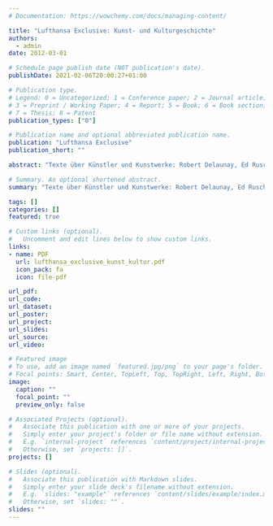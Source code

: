 ```yaml
---
# Documentation: https://wowchemy.com/docs/managing-content/

title: "Lufthansa Exclusive: Kunst- und Kulturgeschichte"
authors:
  - admin
date: 2012-03-01

# Schedule page publish date (NOT publication's date).
publishDate: 2021-02-06T20:00:27+01:00

# Publication type.
# Legend: 0 = Uncategorized; 1 = Conference paper; 2 = Journal article;
# 3 = Preprint / Working Paper; 4 = Report; 5 = Book; 6 = Book section;
# 7 = Thesis; 8 = Patent
publication_types: ["0"]

# Publication name and optional abbreviated publication name.
publication: "Lufthansa Exclusive"
publication_short: ""

abstract: "Texte über Künstler und Kunstwerke: Robert Delaunay, Ed Ruscha, Pfennigabsätze und Marilyn Monroe, die Erfindung der blondierten Haare, das It-Girl erschienen in Lufthansa Exclusive."

# Summary. An optional shortened abstract.
summary: "Texte über Künstler und Kunstwerke: Robert Delaunay, Ed Ruscha, Pfennigabsätze und Marilyn Monroe, die Erfindung der blondierten Haare, das It-Girl. Erschienen in Lufthansa Exclusive."

tags: []
categories: []
featured: true

# Custom links (optional).
#   Uncomment and edit lines below to show custom links.
links:
- name: PDF
  url: lufthansa_exclusive_kunst_kultur.pdf
  icon_pack: fa
  icon: file-pdf

url_pdf:
url_code:
url_dataset:
url_poster:
url_project:
url_slides:
url_source:
url_video:

# Featured image
# To use, add an image named `featured.jpg/png` to your page's folder.
# Focal points: Smart, Center, TopLeft, Top, TopRight, Left, Right, BottomLeft, Bottom, BottomRight.
image:
  caption: ""
  focal_point: ""
  preview_only: false

# Associated Projects (optional).
#   Associate this publication with one or more of your projects.
#   Simply enter your project's folder or file name without extension.
#   E.g. `internal-project` references `content/project/internal-project/index.md`.
#   Otherwise, set `projects: []`.
projects: []

# Slides (optional).
#   Associate this publication with Markdown slides.
#   Simply enter your slide deck's filename without extension.
#   E.g. `slides: "example"` references `content/slides/example/index.md`.
#   Otherwise, set `slides: ""`.
slides: ""
---
```

